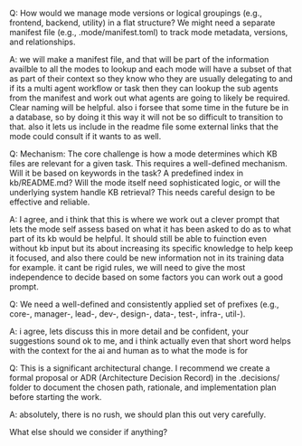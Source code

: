 Q: How would we manage mode versions or logical groupings (e.g., frontend, backend, utility) in a flat structure? We might need a separate manifest file (e.g., .mode/manifest.toml) to track mode metadata, versions, and relationships.

A: we will make a manifest file, and that will be part of the information availble to all the modes to lookup and each mode will have a subset of that as part of their context so they know who they are usually delegating to and if its a multi agent workflow or task then they can lookup the sub agents from the manifest and work out what agents are going to likely be required. Clear naming will be helpful. also i forsee that some time in the future be in a database, so by doing it this way it will not be so difficult to transition to that. also it lets us include in the readme file some external links that the mode could consult if it wants to as well.

Q: Mechanism: The core challenge is how a mode determines which KB files are relevant for a given task. This requires a well-defined mechanism. Will it be based on keywords in the task? A predefined index in kb/README.md? Will the mode itself need sophisticated logic, or will the underlying system handle KB retrieval? This needs careful design to be effective and reliable.

A: I agree, and i think that this is where we work out a clever prompt that lets the mode self assess based on what it has been asked to do as to what part of its kb would be helpful. It should still be able to fuinction even without kb input but its about increasing its specific knowledge to help keep it focused, and also there could be new information not in its training data for example. it cant be rigid rules, we will need to give the most independence to decide based on some factors you can work out a good prompt.

Q: We need a well-defined and consistently applied set of prefixes (e.g., core-, manager-, lead-, dev-, design-, data-, test-, infra-, util-).

A: i agree, lets discuss this in more detail and be confident, your suggestions sound ok to me, and i think actually even that short word helps with the context for the ai and human as to what the mode is for


Q: This is a significant architectural change. I recommend we create a formal proposal or ADR (Architecture Decision Record) in the .decisions/ folder to document the chosen path, rationale, and implementation plan before starting the work.

A: absolutely, there is no rush, we should plan this out very carefully.


What else should we consider if anything?